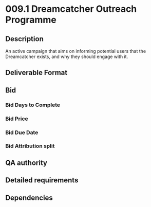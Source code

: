 # 009.1 Dreamcatcher Outreach Programme

## Description

An active campaign that aims on informing potential users that the Dreamcatcher exists, and why they should engage with it.

## Deliverable Format

## Bid 

### Bid Days to Complete

### Bid Price

### Bid Due Date

### Bid Attribution split

## QA authority

## Detailed requirements

## Dependencies
